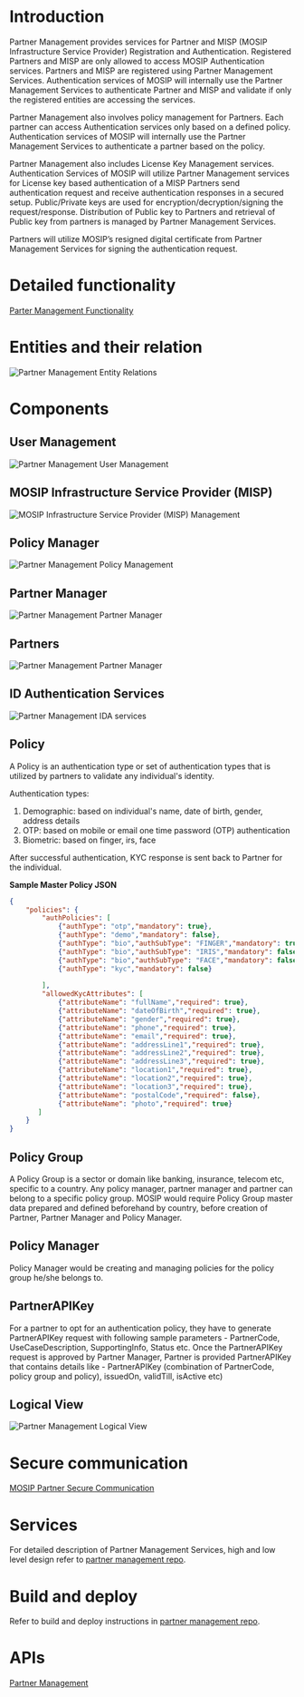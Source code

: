 # Introduction
Partner Management provides services for Partner and MISP (MOSIP Infrastructure Service Provider) Registration and Authentication. Registered Partners and MISP are only allowed to access MOSIP Authentication services. Partners and MISP are registered using Partner Management Services.  Authentication services of MOSIP will internally use the Partner Management Services to authenticate Partner and MISP and validate if only the registered entities are accessing the services.

Partner Management also involves policy management for Partners. Each partner can access Authentication services only based on a defined policy. Authentication services of MOSIP will internally use the Partner Management Services to authenticate a partner based on the policy.

Partner Management also includes License Key Management services. Authentication Services of MOSIP will utilize Partner Management services for License key based authentication of a MISP Partners send authentication request and receive authentication responses in a secured setup. Public/Private keys are used for encryption/decryption/signing the request/response. Distribution of Public key to Partners and retrieval of Public key from partners is managed by Partner Management Services. 

Partners will utilize MOSIP’s resigned digital certificate from Partner Management Services for signing the authentication request.

# Detailed functionality 
[Parter Management Functionality](Partner-Management-Functionality.md)

# Entities and their relation 

![Partner Management Entity Relations](_images/partner_management/partner_management_entity_relations.png)

# Components

## User Management

![Partner Management User Management](_images/partner_management/partner_management_user_mgmt.png)

## MOSIP Infrastructure Service Provider (MISP) 

![MOSIP Infrastructure Service Provider (MISP) Management](_images/partner_management/partner_management_misp_admin.png)

## Policy Manager

![Partner Management Policy Management](_images/partner_management/partner_management_policy_manager.png)

## Partner Manager

![Partner Management Partner Manager](_images/partner_management/partner_management_partner_manager.png)

## Partners

![Partner Management Partner Manager](_images/partner_management/partner_management_partners.png)

## ID Authentication Services

![Partner Management IDA services](_images/partner_management/partner_management_ida_services.png)


## Policy
A Policy is an authentication type or set of authentication types that is utilized by partners to validate any individual's identity.

Authentication types:

1. Demographic:  based on individual's name, date of birth, gender, address details
1. OTP: based on mobile or email one time password (OTP) authentication
1. Biometric: based on finger, irs, face

After successful authentication, KYC response is sent back to Partner for the individual.

**Sample Master Policy JSON**

```json
{
    "policies": {
        "authPolicies": [
            {"authType": "otp","mandatory": true},
            {"authType": "demo","mandatory": false},
            {"authType": "bio","authSubType": "FINGER","mandatory": true},
            {"authType": "bio","authSubType": "IRIS","mandatory": false},
            {"authType": "bio","authSubType": "FACE","mandatory": false},
            {"authType": "kyc","mandatory": false}
                    
        ],
        "allowedKycAttributes": [  
            {"attributeName": "fullName","required": true},
            {"attributeName": "dateOfBirth","required": true},
            {"attributeName": "gender","required": true},
            {"attributeName": "phone","required": true},
            {"attributeName": "email","required": true},
            {"attributeName": "addressLine1","required": true},
            {"attributeName": "addressLine2","required": true},
            {"attributeName": "addressLine3","required": true},
            {"attributeName": "location1","required": true},
            {"attributeName": "location2","required": true},
            {"attributeName": "location3","required": true},
            {"attributeName": "postalCode","required": false},
            {"attributeName": "photo","required": true}
       ]
    }
}
```

## Policy Group
A Policy Group is a sector or domain like banking, insurance, telecom etc, specific to a country. Any policy manager, partner manager and partner can belong to a specific policy group.  MOSIP would require Policy Group master data prepared and defined beforehand by country, before creation of Partner, Partner Manager and Policy Manager.
 
## Policy Manager
Policy Manager would be creating and managing policies for the policy group he/she belongs to.
 
## PartnerAPIKey
For a partner to opt for an authentication policy, they have to generate PartnerAPIKey request with following sample parameters - PartnerCode, UseCaseDescription, SupportingInfo, Status etc. Once the PartnerAPIKey request is approved by Partner Manager, Partner is provided PartnerAPIKey that contains details like - PartnerAPIKey (combination of PartnerCode, policy group and policy), issuedOn, validTill, isActive etc)

## Logical View

![Partner Management Logical View](_images/partner_management/partner_management_logical_diagram.png)

# Secure communication

[MOSIP Partner Secure Communication](MOSIP-Partner-Secure-Communication.md)

# Services
For detailed description of Partner Management Services, high and low level design refer to [partner management repo](https://github.com/mosip/mosip-partner-portal-api).

# Build and deploy
Refer to build and deploy instructions in [partner management repo](https://github.com/mosip/mosip-partner-portal-api).

# APIs
[Partner Management](Partner-Management-Service-APIs.md)


